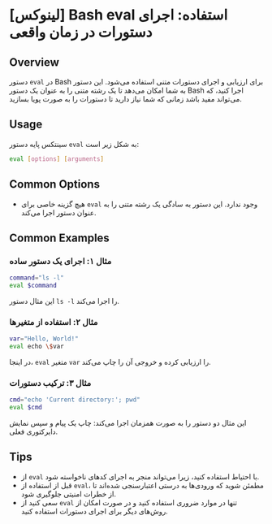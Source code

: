 # [لینوکس] Bash eval استفاده: اجرای دستورات در زمان واقعی

## Overview
دستور `eval` در Bash برای ارزیابی و اجرای دستورات متنی استفاده می‌شود. این دستور به شما امکان می‌دهد تا یک رشته متنی را به عنوان یک دستور Bash اجرا کنید، که می‌تواند مفید باشد زمانی که شما نیاز دارید تا دستورات را به صورت پویا بسازید.

## Usage
سینتکس پایه دستور `eval` به شکل زیر است:

```bash
eval [options] [arguments]
```

## Common Options
- هیچ گزینه خاصی برای `eval` وجود ندارد. این دستور به سادگی یک رشته متنی را به عنوان دستور اجرا می‌کند.

## Common Examples
### مثال ۱: اجرای یک دستور ساده
```bash
command="ls -l"
eval $command
```
این مثال دستور `ls -l` را اجرا می‌کند.

### مثال ۲: استفاده از متغیرها
```bash
var="Hello, World!"
eval echo \$var
```
در اینجا، `eval` متغیر `var` را ارزیابی کرده و خروجی آن را چاپ می‌کند.

### مثال ۳: ترکیب دستورات
```bash
cmd="echo 'Current directory:'; pwd"
eval $cmd
```
این مثال دو دستور را به صورت همزمان اجرا می‌کند: چاپ یک پیام و سپس نمایش دایرکتوری فعلی.

## Tips
- از `eval` با احتیاط استفاده کنید، زیرا می‌تواند منجر به اجرای کدهای ناخواسته شود.
- قبل از استفاده از `eval`، مطمئن شوید که ورودی‌ها به درستی اعتبارسنجی شده‌اند تا از خطرات امنیتی جلوگیری شود.
- سعی کنید از `eval` تنها در موارد ضروری استفاده کنید و در صورت امکان از روش‌های دیگر برای اجرای دستورات استفاده کنید.